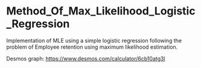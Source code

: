# Method_Of_Max_Likelihood_Logistic_Regression
Implementation of MLE using a simple logistic regression following the problem of Employee retention using maximum likelihood estimation.

Desmos graph: https://www.desmos.com/calculator/6cb10atg3l
